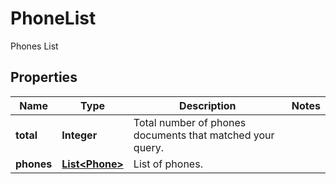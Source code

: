 

# PhoneList

Phones List

## Properties

| Name | Type | Description | Notes |
|------------ | ------------- | ------------- | -------------|
|**total** | **Integer** | Total number of phones documents that matched your query. |  |
|**phones** | [**List&lt;Phone&gt;**](Phone.md) | List of phones. |  |



